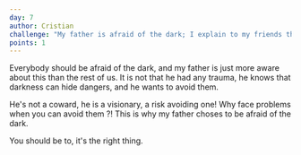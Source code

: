 ```yaml
---
day: 7
author: Cristian
challenge: "My father is afraid of the dark; I explain to my friends that this is something normal, so that they should not laugh"
points: 1
---
```


Everybody should be afraid of the dark, and my father is just more aware about this than the rest of us. It is not that he had any trauma, he knows that darkness can hide dangers, and he wants to avoid them.

He's not a coward, he is a visionary, a risk avoiding one! Why face problems when you can avoid them ?! This is why my father choses to be afraid of the dark.

You should be to, it's the right thing.